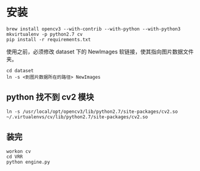 # 安装

```
brew install opencv3 --with-contrib --with-python --with-python3
mkvirtualenv -p python2.7 cv
pip install -r requirements.txt
```

使用之前，必须修改 dataset 下的 NewImages 软链接，使其指向图片数据文件夹。

```
cd dataset
ln -s <到图片数据所在的路径> NewImages
```

## python 找不到 cv2 模块

```
ln -s /usr/local/opt/opencv3/lib/python2.7/site-packages/cv2.so ~/.virtualenvs/cv/lib/python2.7/site-packages/cv2.so
```

## 装完

```
workon cv
cd VRR
python engine.py
```
